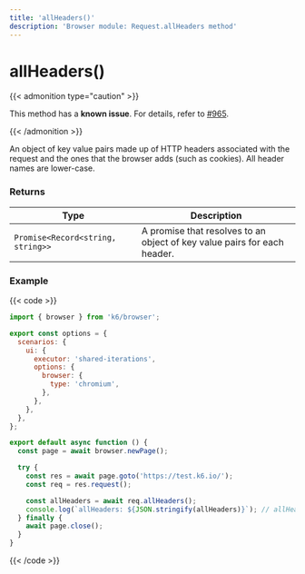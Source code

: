 ```yaml
---
title: 'allHeaders()'
description: 'Browser module: Request.allHeaders method'
---
```


# allHeaders()

{{< admonition type="caution" >}}

This method has a **known issue**. For details, refer to [#965](https://github.com/grafana/xk6-browser/issues/965).

{{< /admonition >}}

An object of key value pairs made up of HTTP headers associated with the request and the ones that the browser adds (such as cookies). All header names are lower-case.

### Returns

| Type                              | Description                                                              |
| --------------------------------- | ------------------------------------------------------------------------ |
| `Promise<Record<string, string>>` | A promise that resolves to an object of key value pairs for each header. |

### Example

{{< code >}}

```javascript
import { browser } from 'k6/browser';

export const options = {
  scenarios: {
    ui: {
      executor: 'shared-iterations',
      options: {
        browser: {
          type: 'chromium',
        },
      },
    },
  },
};

export default async function () {
  const page = await browser.newPage();

  try {
    const res = await page.goto('https://test.k6.io/');
    const req = res.request();

    const allHeaders = await req.allHeaders();
    console.log(`allHeaders: ${JSON.stringify(allHeaders)}`); // allHeaders: {"user-agent":"Mozilla/5.0...}
  } finally {
    await page.close();
  }
}
```

{{< /code >}}
